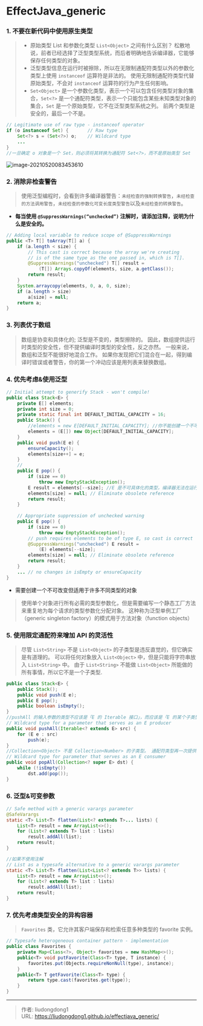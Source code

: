# EffectJava_generic


### 1. 不要在新代码中使用原生类型

> - 原始类型 List 和参数化类型 `List<Object>` 之间有什么区别？ 松散地说，前者已经选择了泛型类型系统，而后者明确地告诉编译器，它能够保存任何类型的对象。
> - 泛型类型信息在运行时被擦除，所以在无限制通配符类型以外的参数化类型上使用 `instanceof` 运算符是非法的。 使用无限制通配符类型代替原始类型，不会对 `instanceof` 运算符的行为产生任何影响。
> - `Set<Object>` 是一个参数化类型，表示一个可以包含任何类型对象的集合，`Set<?>` 是一个通配符类型，表示一个只能包含某些未知类型对象的集合，`Set` 是一个原始类型，它不在泛型类型系统之列。 前两个类型是安全的，最后一个不是。 

```java
// Legitimate use of raw type - instanceof operator
if (o instanceof Set) {       // Raw type
    Set<?> s = (Set<?>) o;    // Wildcard type
    ...
}
//一旦确定 o 对象是一个 Set，则必须将其转换为通配符 Set<?>，而不是原始类型 Set
```

![image-20210520083453610](https://gitee.com/github-25970295/blogpictureV2/raw/master/image-20210520083453610.png)

### 2. 消除非检查警告

> 使用泛型编程时，会看到许多编译器警告：`未经检查的强制转换警告`，`未经检查的方法调用警告`，`未经检查的参数化可变长度类型警告`以及`未经检查的转换警告`。

- **每当使用 `@SuppressWarnings(“unchecked”)` 注解时，请添加注释，说明为什么是安全的。** 

```java
// Adding local variable to reduce scope of @SuppressWarnings
public <T> T[] toArray(T[] a) {
    if (a.length < size) {
        // This cast is correct because the array we're creating
        // is of the same type as the one passed in, which is T[].
        @SuppressWarnings("unchecked") T[] result =
            (T[]) Arrays.copyOf(elements, size, a.getClass());
        return result;
    }
    System.arraycopy(elements, 0, a, 0, size);
    if (a.length > size)
        a[size] = null;
    return a;
}
```

### 3. 列表优于数组

> 数组是协变和具体化的; 泛型是不变的，类型擦除的。 因此，数组提供运行时类型的安全性，但不提供编译时类型的安全性，反之亦然。 一般来说，数组和泛型不能很好地混合工作。 如果你发现把它们混合在一起，得到编译时错误或者警告，你的第一个冲动应该是用列表来替换数组。

### 4. 优先考虑&使用泛型

```java
// Initial attempt to generify Stack - won't compile!
public class Stack<E> {
    private E[] elements;
    private int size = 0;
    private static final int DEFAULT_INITIAL_CAPACITY = 16;
    public Stack() {
        //elements = new E[DEFAULT_INITIAL_CAPACITY]; //你不能创建一个不可具体化类型的数组，例如类型 E。每当编写一个由数组支持的泛型时，就会出现此问题。 有两种合理的方法来解决它。 第一种解决方案直接规避了对泛型数组创建的禁用：创建一个 Object 数组并将其转换为泛型数组类型。
        elements = (E[]) new Object[DEFAULT_INITIAL_CAPACITY];
    }
    public void push(E e) {
        ensureCapacity();
        elements[size++] = e;
    }
    //
    public E pop() {
        if (size == 0)
            throw new EmptyStackException();
        E result = elements[--size]; //E 是不可具体化的类型，编译器无法在运行时检查强制转换
        elements[size] = null; // Eliminate obsolete reference
        return result;
    }
    
    // Appropriate suppression of unchecked warning
    public E pop() {
        if (size == 0)
            throw new EmptyStackException();
        // push requires elements to be of type E, so cast is correct
        @SuppressWarnings("unchecked") E result =
            (E) elements[--size];
        elements[size] = null; // Eliminate obsolete reference
        return result;
    }
    ... // no changes in isEmpty or ensureCapacity
}
```

- 需要创建一个不可改变但适用于许多不同类型的对象

> 使用单个对象进行所有必需的类型参数化，但是需要编写一个静态工厂方法来重复地为每个请求的类型参数化分配对象。 这种称为泛型单例工厂（generic singleton factory）的模式用于方法对象（function objects）

### 5. 使用限定通配符来增加 API 的灵活性

> 尽管 `List<String>` 不是 `List<Object>` 的子类型是违反直觉的，但它确实是有道理的。 可以将任何对象放入 `List<Object>` 中，但是只能将字符串放入 `List<String>` 中。 由于 `List<String>` 不能做 `List<Object>` 所能做的所有事情，所以它不是一个子类型.

```java
public class Stack<E> {
    public Stack();
    public void push(E e);
    public E pop();
    public boolean isEmpty();
}
//pushAll 的输入参数的类型不应该是「E 的 Iterable 接口」，而应该是「E 的某个子类型的 Iterable 接口」，并且有一个通配符类型，这意味着：Iterable<? extends E>。
// Wildcard type for a parameter that serves as an E producer
public void pushAll(Iterable<? extends E> src) {
    for (E e : src)
        push(e);
}
//Collection<Object> 不是 Collection<Number> 的子类型。 通配符类型再一次提供了一条出路。popAll 的输入参数的类型不应该是「E 的集合」，而应该是「E 的某个父类型的集合」（其中父类型被定义为 E 是它自己的父类型[JLS，4.10]）
// Wildcard type for parameter that serves as an E consumer
public void popAll(Collection<? super E> dst) {
    while (!isEmpty())
        dst.add(pop());
}
```

### 6. 泛型&可变参数

```java
// Safe method with a generic varargs parameter
@SafeVarargs
static <T> List<T> flatten(List<? extends T>... lists) {
    List<T> result = new ArrayList<>();
    for (List<? extends T> list : lists)
        result.addAll(list);
    return result;
}

//如果不使用注解
// List as a typesafe alternative to a generic varargs parameter
static <T> List<T> flatten(List<List<? extends T>> lists) {
    List<T> result = new ArrayList<>();
    for (List<? extends T> list : lists)
        result.addAll(list);
    return result;
}
```

### 7. 优先考虑类型安全的异构容器

> `Favorites` 类，它允许其客户端保存和检索任意多种类型的 favorite 实例。

```java
// Typesafe heterogeneous container pattern - implementation
public class Favorites {
    private Map<Class<?>, Object> favorites = new HashMap<>();
    public<T> void putFavorite(Class<T> type, T instance) {
        favorites.put(Objects.requireNonNull(type), instance);
    }
    public<T> T getFavorite(Class<T> type) {
        return type.cast(favorites.get(type));
    }
}
```



---

> 作者: liudongdong1  
> URL: https://liudongdong1.github.io/effectjava_generic/  

